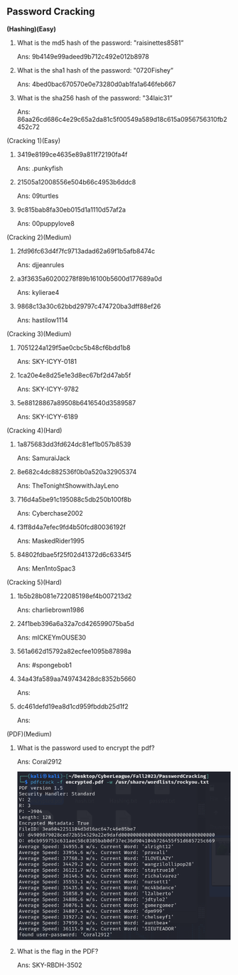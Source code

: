 ## Password Cracking

**(Hashing)(Easy)**

1. What is the md5 hash of the password: "raisinettes8581”
    
    Ans: 9b4149e99adeed9b712c492e012b8978
    
2. What is the sha1 hash of the password: "0720Fishey”
    
    Ans: 4bed0bac670570e0e73280d0ab1fa1a646feb667
    
3. What is the sha256 hash of the password: "34laic31”
    
    Ans: 86aa26cd686c4e29c65a2da81c5f00549a589d18c615a0956756310fb2452c72
    

(Cracking 1)(Easy)

1. 3419e8199ce4635e89a811f72190fa4f
    
    Ans: .punkyfish
    
2. 21505a12008556e504b66c4953b6ddc8
    
    Ans: 09turtles
    
3. 9c815bab8fa30eb015d1a1110d57af2a
    
    Ans: 00puppylove8
    

(Cracking 2)(Medium)

1. 2fd96fc63d4f7fc9713adad62a69f1b5afb8474c
    
    Ans: djjeanrules
    
2. a3f3635a60200278f89b16100b5600d177689a0d
    
    Ans: kylierae4
    
3. 9868c13a30c62bbd29797c474720ba3dff88ef26
    
    Ans: hastilow1114
    

(Cracking 3)(Medium)

1. 7051224a129f5ae0cbc5b48cf6bdd1b8
    
    Ans: SKY-ICYY-0181
    
2. 1ca20e4e8d25e1e3d8ec67bf2d47ab5f
    
    Ans: SKY-ICYY-9782
    
3. 5e88128867a89508b6416540d3589587
    
    Ans: SKY-ICYY-6189
    

(Cracking 4)(Hard)

1. 1a875683dd3fd624dc81ef1b057b8539
    
    Ans: SamuraiJack
    
2. 8e682c4dc882536f0b0a520a32905374
    
    Ans: TheTonightShowwithJayLeno
    
3. 716d4a5be91c195088c5db250b100f8b
    
    Ans: Cyberchase2002
    
4. f3ff8d4a7efec9fd4b50fcd80036192f
    
    Ans: MaskedRider1995
    
5. 84802fdbae5f25f02d41372d6c6334f5
    
    Ans: Men1ntoSpac3
    

(Cracking 5)(Hard)

1. 1b5b28b081e722085198ef4b007213d2
    
    Ans: charliebrown1986
    
2. 24f1beb396a6a32a7cd426599075ba5d
    
    Ans: mICKEYmOUSE30
    
3. 561a662d15792a82ecfee1095b87898a
    
    Ans: #spongebob1
    
4. 34a43fa589aa749743428dc8352b5660
    
    Ans: 
    
5. dc461defd19ea8d1cd959fbddb25d1f2
    
    Ans: 
    

(PDF)(Medium)

1. What is the password used to encrypt the pdf?
    
    Ans: Coral2912
    
    ![Untitled](../Screenshot/Untitled%2074.png)
    
2. What is the flag in the PDF?
    
    Ans: SKY-RBDH-3502